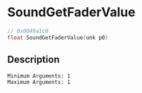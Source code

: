 # SoundGetFaderValue
```c
// 0x0049a1c0
float SoundGetFaderValue(unk p0)
```
## Description
```
Minimum Arguments: 1
Maximum Arguments: 1
```
